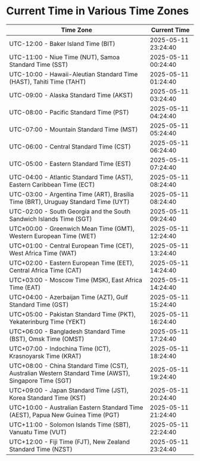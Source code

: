 # Current Time in Various Time Zones

| Time Zone | Current Time |
|-----------|--------------|
| UTC-12:00 - Baker Island Time (BIT) | 2025-05-11 23:24:40 |
| UTC-11:00 - Niue Time (NUT), Samoa Standard Time (SST) | 2025-05-11 00:24:40 |
| UTC-10:00 - Hawaii-Aleutian Standard Time (HAST), Tahiti Time (TAHT) | 2025-05-11 01:24:40 |
| UTC-09:00 - Alaska Standard Time (AKST) | 2025-05-11 03:24:40 |
| UTC-08:00 - Pacific Standard Time (PST) | 2025-05-11 04:24:40 |
| UTC-07:00 - Mountain Standard Time (MST) | 2025-05-11 05:24:40 |
| UTC-06:00 - Central Standard Time (CST) | 2025-05-11 06:24:40 |
| UTC-05:00 - Eastern Standard Time (EST) | 2025-05-11 07:24:40 |
| UTC-04:00 - Atlantic Standard Time (AST), Eastern Caribbean Time (ECT) | 2025-05-11 08:24:40 |
| UTC-03:00 - Argentina Time (ART), Brasília Time (BRT), Uruguay Standard Time (UYT) | 2025-05-11 08:24:40 |
| UTC-02:00 - South Georgia and the South Sandwich Islands Time (SGT) | 2025-05-11 09:24:40 |
| UTC±00:00 - Greenwich Mean Time (GMT), Western European Time (WET) | 2025-05-11 12:24:40 |
| UTC+01:00 - Central European Time (CET), West Africa Time (WAT) | 2025-05-11 13:24:40 |
| UTC+02:00 - Eastern European Time (EET), Central Africa Time (CAT) | 2025-05-11 14:24:40 |
| UTC+03:00 - Moscow Time (MSK), East Africa Time (EAT) | 2025-05-11 14:24:40 |
| UTC+04:00 - Azerbaijan Time (AZT), Gulf Standard Time (GST) | 2025-05-11 15:24:40 |
| UTC+05:00 - Pakistan Standard Time (PKT), Yekaterinburg Time (YEKT) | 2025-05-11 16:24:40 |
| UTC+06:00 - Bangladesh Standard Time (BST), Omsk Time (OMST) | 2025-05-11 17:24:40 |
| UTC+07:00 - Indochina Time (ICT), Krasnoyarsk Time (KRAT) | 2025-05-11 18:24:40 |
| UTC+08:00 - China Standard Time (CST), Australian Western Standard Time (AWST), Singapore Time (SGT) | 2025-05-11 19:24:40 |
| UTC+09:00 - Japan Standard Time (JST), Korea Standard Time (KST) | 2025-05-11 20:24:40 |
| UTC+10:00 - Australian Eastern Standard Time (AEST), Papua New Guinea Time (PGT) | 2025-05-11 21:24:40 |
| UTC+11:00 - Solomon Islands Time (SBT), Vanuatu Time (VUT) | 2025-05-11 22:24:40 |
| UTC+12:00 - Fiji Time (FJT), New Zealand Standard Time (NZST) | 2025-05-11 23:24:40 |
